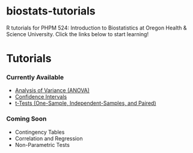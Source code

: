 # biostats-tutorials
R tutorials for PHPM 524: Introduction to Biostatistics at Oregon Health &amp; Science University. Click the links below to start learning!

# Tutorials
### Currently Available
- [Analysis of Variance (ANOVA)](https://www.aaroncoyner.io/tutorials/R_Tutorial_ANOVA.html)
- [Confidence Intervals](https://www.aaroncoyner.io/tutorials/R_Tutorial_ConfidenceIntervals.html)
- [t-Tests (One-Sample, Independent-Samples, and Paired)](https://www.aaroncoyner.io/tutorials/R_Tutorial_tTest.html)

### Coming Soon
- Contingency Tables
- Correlation and Regression
- Non-Parametric Tests
